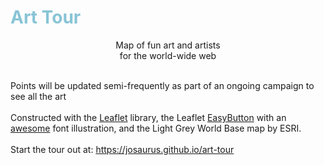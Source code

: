 # <b> <font color = "#87c4d6"> Art Tour </font> </b>
<p align = "center">  Map of fun art and artists
<br>for the world-wide web 
</p><br>
Points will be updated semi-frequently as part of an ongoing campaign to see all the art
<br>
<br>
Constructed with the <a href = "https://leafletjs.com/index.html">Leaflet</a> library, the Leaflet <a href = "https://github.com/CliffCloud/Leaflet.EasyButton#jsdelivr">EasyButton</a> with an <a href = "https://fontawesome.com/start"> awesome</a> font illustration, and the Light Grey World Base map by ESRI.
<br>
<br>
Start the tour out at: <a href= "https://josaurus.github.io/art-tour/"> https://josaurus.github.io/art-tour</a>
